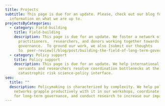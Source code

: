 ```yaml
---
title: Projects
subtitle: This page is due for an update. Please, check out our blog for recent
  information on what we are up to.
projectsByCategories:
  - category: Field-building
    title: Field-building
    description: This page is due for an update. We foster a network of
      practitioners,  researchers, and donors working together towards long-term
      governance.  To ground our work, we also [submit our thoughts
      to  peer-review](/blog/post/building-the-field-of-long-term-governance-si%E2%80%99s-research-approach/).
  - category: Policy support
    title: Policy support
    description: This page is due for an update. We help international civil
      servants and researchers resolve coordination bottlenecks at the global
      catastrophic risk science-policy interface.
seo:
  title: ""
  description: Policymaking is characterized by complexity. We help policy
    networks grapple productively with it in our workshops, coordinate a network
    for long-term governance, and conduct research to increase our impact.
---
```

